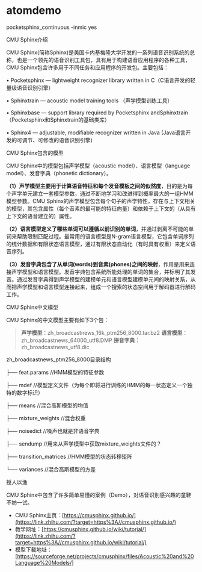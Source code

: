 # atomdemo

pocketsphinx_continuous -inmic yes

CMU Sphinx介绍



CMU Sphinx(简称Sphinx)是美国卡内基梅隆大学开发的一系列语音识别系统的总称，也是一个领先的语音识别工具包，具有用于构建语音应用程序的各种工具，CMU Sphinx包含许多用于不同任务和应用程序的开发包。主要包括：

• Pocketsphinx — lightweight recognizer library written in C（C语言开发的轻量级语音识别引擎）

• Sphinxtrain — acoustic model training tools （声学模型训练工具）

• Sphinxbase — support library required by Pocketsphinx andSphinxtrain（Pocketsphinx和Sphinxtrain的基础类库）

• Sphinx4 — adjustable, modifiable recognizer written in Java (Java语言开发的可调节、可修改的语音识别引擎)





CMU Sphinx包含的模型



CMU Sphinx中的模型包括声学模型（acoustic model）、语言模型（language model）、发音字典（phonetic dictionary）。

**（1）声学模型主要用于计算语音特征和每个发音模板之间的似然度**，目的是为每个声学单元建立一套模型参数，通过不断地学习和改进得到概率最大的一组HMM模型参数。CMU Sphinx的声学模型包含每个句子的声学特性，存在与上下文相关的模型，其包含属性（每个音素的最可能的特征向量）和依赖于上下文的（从具有上下文的语音建立的）属性。

**（2）语言模型定义了哪些单词可以遵循以前识别的单词**，并通过剥离不可能的单词来帮助限制匹配过程。最常用的语言模型是N-gram语言模型，它包含单词序列的统计数据和有限状态语言模型，通过有限状态自动化（有时具有权重）来定义语音序列。

**（3）发音字典包含了从单词(words)到音素(phones)之间的映射**，作用是用来连接声学模型和语言模型。发音字典包含系统所能处理的单词的集合，并标明了其发音。通过发音字典得到声学模型的建模单元和语言模型建模单元间的映射关系，从而把声学模型和语言模型连接起来，组成一个搜索的状态空间用于解码器进行解码工作。





CMU Sphinx中文模型



CMU Sphinx的中文模型主要有如下3个包：

> **声学模型**：zh_broadcastnews_16k_ptm256_8000.tar.bz2
> **语言模型**：zh_broadcastnews_64000_utf8.DMP
> **拼音字典**：zh_broadcastnews_utf8.dic

zh_broadcastnews_ptm256_8000目录结构

├── feat.params //HMM模型的特征参数

├── mdef //模型定义文件（为每个即将进行训练的HMM的每一状态定义一个独特的数字标识）

├── means //混合高斯模型的均值

├── mixture_weights //混合权重

├── noisedict //噪声也就是非语音字典

├── sendump //用来从声学模型中获取mixture_weights文件的？

├── transition_matrices //HMM模型的状态转移矩阵

└── variances //混合高斯模型的方差



授人以渔

CMU Sphinx中包含了许多简单易懂的案例（Demo），对语音识别感兴趣的童鞋不妨一试。

- CMU Sphinx主页：[https://cmusphinx.github.io/](https://link.zhihu.com/?target=https%3A//cmusphinx.github.io/)
- 教学网址：[https://cmusphinx.github.io/wiki/tutorial/](https://link.zhihu.com/?target=https%3A//cmusphinx.github.io/wiki/tutorial/)
- 模型下载地址：[https://sourceforge.net/projects/cmusphinx/files/Acoustic%20and%20Language%20Models/]